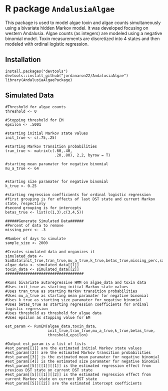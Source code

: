 # R package `AndalusiaAlgae`

This package is used to model algae toxin and algae counts simultaneously using a bivariate hidden Markov model.
It was developed focusing on western Andalusia. Algae counts (as integers) are modeled using a negative binomial model.
Toxin measurements are discretized into 4 states and then modeled with ordinal logistic regression. 

## Installation

```{r}
install.packages("devtools")
devtools::install_github("jordanaron22/AndalusiaAlgae")
library(AndalusiaAlgaePackage)
```

## Simulated Data

```{r}
#Threshold for algae counts
threshold <- 0

#Stopping threshold for EM
epsilon <- .5001

#starting initial Markov state values
init_true <- c(.75,.25)

#starting Markov transition probabilities
tran_true <- matrix(c(.60,.40,
                      .20,.80), 2,2, byrow = T)
                      
#starting mean paramater for negative binomial
mu_a_true <- 64


#starting size paramater for negative binomial
k_true <- 0.25

#starting regression coefficients for ordinal logistic regression
#first grouping is for effects of last DST state and current Markov state, respectivly
#second grouping is for intercepts
betas_true <- list(c(1,3),c(3,4,5))

######Generate Simulated Data######
#Percent of data to remove
missing_perc <- .3

#Number of days to simulate
sample_size <- 2000

#Creates simulated data and organizes it
simulated_data <- SimData(init_true,tran_true,mu_a_true,k_true,betas_true,missing_perc,sample_size,states,toxin_states)
algae_data <- simulated_data[[1]]
toxin_data <- simulated_data[[2]]
###################################

#Runs bivariate autoregressive HMM on algae_data and toxin data
#Uses init_true as starting initial Markov state values
#Uses tran_true as starting Markov transition probabilities
#Uses mu_a_true as starting mean paramater for negative binomial
#Uses k_true as starting size paramater for negative binomial
#Uses betas_true as starting regression coefficients for ordinal logistic regression
#Uses threshold as threshold for algae data
#Uses epsilon as stopping value for EM

est_param <- RunEM(algae_data,toxin_data,
                   init_true,tran_true,mu_a_true,k_true,betas_true,
                   threshold,epsilon)
                   
#Output est_param is a list of lists
#est_param[[1]] are the estimated initial Markov state values
#est_param[[2]] are the estimated Markov transition probabilities
#est_param[[3]] is the estimated mean paramater for negative binomial
#est_param[[4]] is the estimated size paramater for negative binomial
#est_param[[5]][[1]][[1]] is the estimated regression effect from previous DST state on current DST state 
#est_param[[5]][[1]][[2]] is the estimated regression effect from current Markov state on current DST state 
#est_param[[5]][[2]] are the estimated intercept coefficients
```
